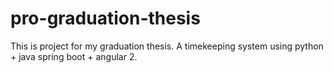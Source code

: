 # pro-graduation-thesis
This is project for my graduation thesis. A timekeeping system using python + java spring boot + angular 2.

